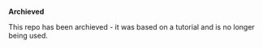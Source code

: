 **Archieved**

This repo has been archieved - it was based on a tutorial and is no longer being used.

